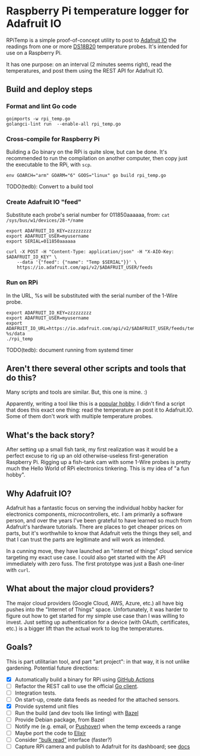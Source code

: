 # Raspberry Pi temperature logger for Adafruit IO

RPiTemp is a simple proof-of-concept utility to post to [Adafruit IO](https://adafruit.io)
the readings from one or more [DS18B20](https://www.adafruit.com/product/381) temperature probes.  It's intended for use on a Raspberry Pi.

It has one purpose: on an interval (2 minutes seems right), read the temperatures, and post them using the REST API for Adafruit IO.

## Build and deploy steps

### Format and lint Go code

```shell
goimports -w rpi_temp.go
golangci-lint run  --enable-all rpi_temp.go
```

### Cross-compile for Raspberry Pi

Building a Go binary on the RPi is quite slow, but can be done.  It's recommended
to run the compilation on another computer, then copy just the executable to the RPi, with `scp`.

```
env GOARCH="arm" GOARM="6" GOOS="linux" go build rpi_temp.go
```

TODO(tedb): Convert to a build tool

### Create Adafruit IO "feed"

Substitute each probe's serial number for 011850aaaaaa, from:
`cat /sys/bus/w1/devices/28-*/name`

```shell
export ADAFRUIT_IO_KEY=zzzzzzzzz
export ADAFRUIT_USER=myusername
export SERIAL=011850aaaaaa

curl -X POST -H "Content-Type: application/json" -H "X-AIO-Key: $ADAFRUIT_IO_KEY" \
    --data '{"feed": {"name": "Temp $SERIAL"}}' \
    https://io.adafruit.com/api/v2/$ADAFRUIT_USER/feeds
```

### Run on RPi

In the URL, %s will be substituted with the serial number of the 1-Wire probe.

```
export ADAFRUIT_IO_KEY=zzzzzzzzz
export ADAFRUIT_USER=myusername
export ADAFRUIT_IO_URL=https://io.adafruit.com/api/v2/$ADAFRUIT_USER/feeds/temp-%s/data
./rpi_temp
```

TODO(tedb): document running from systemd timer


## Aren't there several other scripts and tools that do this?

Many scripts and tools are similar.  But, this one is mine. :)

Apparently, writing a tool like this is a [popular hobby](https://github.com/search?q=raspberry+pi+DS18B20).  I didn't find a script that does this exact one thing: read the temperature an post it to Adafruit.IO.  Some of them don't work with multiple temperature probes.

## What's the back story?

After setting up a small fish tank, my first realization was it would
be a perfect excuse to rig up an old otherwise-useless first-generation Raspberry Pi.
Rigging up a fish-tank cam with some 1-Wire probes is pretty much the Hello World
of RPi electronics tinkering.  This is my idea of "a fun hobby".

## Why Adafruit IO?

Adafruit has a fantastic focus on serving the
individual hobby hacker for electronics components, microcontrollers, etc.
I am primarily a software person,
and over the years I've been grateful to have learned so much from Adafruit's hardware tutorials.
There are places to get cheaper prices on parts, but it's worthwhile
to know that Adafruit vets the things they sell, and that I can trust the
parts are legitimate and will work as intended.

In a cunning move, they have launched an "internet of things" cloud service
targeting my exact use case.  I could also get started with the API immediately
with zero fuss.  The first prototype was just a Bash one-liner with `curl`.

## What about the major cloud providers?

The major cloud providers (Google Cloud, AWS, Azure, etc.) all have big pushes into
the "Internet of Things" space.  Unfortunately, it was harder to figure out
how to get started for my simple use case than I was willing to invest.
Just setting up authentication for a device (with OAuth, certificates, etc.)
is a bigger lift than the actual work to log the temperatures.

## Goals?

This is part utilitarian tool, and part "art project": in that way, it is not unlike gardening.  Potential future directions:

- [x] Automatically build a binary for RPi using [GitHub Actions](https://github.com/features/actions)
- [ ] Refactor the REST call to use the official [Go client](https://github.com/adafruit/io-client-go#usage).
- [ ] Integration tests.
- [ ] On start-up, create data feeds as needed for the attached sensors.
- [x] Provide systemd unit files
- [ ] Run the build (and dev tools like linting) with [Bazel](https://bazel.build/)
- [ ] Provide Debian package, from Bazel
- [ ] Notify me (e.g. email, or [Pushover](https://pushover.net/)) when the temp exceeds a range
- [ ] Maybe port the code to [Elixir](https://elixir-lang.org/)
- [ ] Consider ["bulk read"](https://www.kernel.org/doc/html/latest/w1/slaves/w1_therm.html) interface (faster?)
- [ ] Capture RPi camera and publish to Adafruit for its dashboard; see [docs](https://io.adafruit.com/api/docs/cookbook.html#publishing-image-data)
